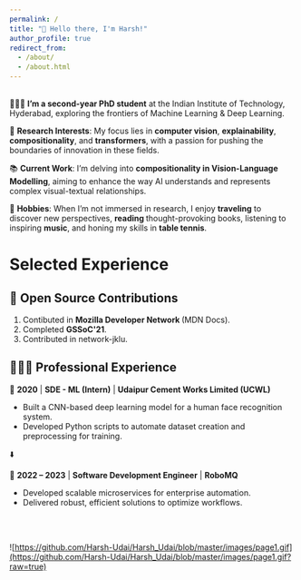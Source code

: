 ```yaml
---
permalink: /
title: "👋 Hello there, I'm Harsh!"
author_profile: true
redirect_from: 
  - /about/
  - /about.html
---
```



<!-- ![header photo](/images/manufacturetocat.png){: .align-right width="300px"} -->

<!-- ![header photo](/images/page3.gif)
 -->

<br/>
👨🏻‍💻 <strong>I’m a second-year PhD student</strong> at the Indian Institute of Technology, Hyderabad, exploring the frontiers of Machine Learning & Deep Learning.

🔬 <strong>Research Interests</strong>: My focus lies in <strong>computer vision</strong>, <strong>explainability</strong>, <strong>compositionality</strong>, and <strong>transformers</strong>, with a passion for pushing the boundaries of innovation in these fields.

📚 <strong>Current Work</strong>: I’m delving into <strong>compositionality in Vision-Language Modelling</strong>, aiming to enhance the way AI understands and represents complex visual-textual relationships.

🎨 <strong>Hobbies</strong>: When I’m not immersed in research, I enjoy <strong>traveling</strong> to discover new perspectives, <strong>reading </strong>thought-provoking books, listening to inspiring <strong>music</strong>, and honing my skills in <strong>table tennis</strong>.



# Selected Experience

## 🤖 Open Source Contributions 

1. Contibuted in <Strong>Mozilla Developer Network </strong> (MDN Docs).
2. Completed <Strong>GSSoC'21</strong>.
3. Contributed in network-jklu.

## 👨🏻‍🔬 Professional Experience

  📍 **2020** | **SDE - ML (Intern)** | **Udaipur Cement Works Limited (UCWL)**
- Built a CNN-based deep learning model for a human face recognition system.  
- Developed Python scripts to automate dataset creation and preprocessing for training.  

⬇️  

📍 **2022 – 2023** | **Software Development Engineer** | **RoboMQ**
- Developed scalable microservices for enterprise automation.  
- Delivered robust, efficient solutions to optimize workflows.  



<br/>
<br/>

![https://github.com/Harsh-Udai/Harsh_Udai/blob/master/images/page1.gif](https://github.com/Harsh-Udai/Harsh_Udai/blob/master/images/page1.gif?raw=true)


<!-- Getting started
======
1. Register a GitHub account if you don't have one and confirm your e-mail (required!)
1. Fork [this template](https://github.com/academicpages/academicpages.github.io) by clicking the "Use this template" button in the top right. 
1. Go to the repository's settings (rightmost item in the tabs that start with "Code", should be below "Unwatch"). Rename the repository "[your GitHub username].github.io", which will also be your website's URL.
1. Set site-wide configuration and create content & metadata (see below -- also see [this set of diffs](http://archive.is/3TPas) showing what files were changed to set up [an example site](https://getorg-testacct.github.io) for a user with the username "getorg-testacct")
1. Upload any files (like PDFs, .zip files, etc.) to the files/ directory. They will appear at https://[your GitHub username].github.io/files/example.pdf.  
1. Check status by going to the repository settings, in the "GitHub pages" section

Site-wide configuration
------
The main configuration file for the site is in the base directory in [_config.yml](https://github.com/academicpages/academicpages.github.io/blob/master/_config.yml), which defines the content in the sidebars and other site-wide features. You will need to replace the default variables with ones about yourself and your site's github repository. The configuration file for the top menu is in [_data/navigation.yml](https://github.com/academicpages/academicpages.github.io/blob/master/_data/navigation.yml). For example, if you don't have a portfolio or blog posts, you can remove those items from that navigation.yml file to remove them from the header. 

Create content & metadata
------
For site content, there is one markdown file for each type of content, which are stored in directories like _publications, _talks, _posts, _teaching, or _pages. For example, each talk is a markdown file in the [_talks directory](https://github.com/academicpages/academicpages.github.io/tree/master/_talks). At the top of each markdown file is structured data in YAML about the talk, which the theme will parse to do lots of cool stuff. The same structured data about a talk is used to generate the list of talks on the [Talks page](https://academicpages.github.io/talks), each [individual page](https://academicpages.github.io/talks/2012-03-01-talk-1) for specific talks, the talks section for the [CV page](https://academicpages.github.io/cv), and the [map of places you've given a talk](https://academicpages.github.io/talkmap.html) (if you run this [python file](https://github.com/academicpages/academicpages.github.io/blob/master/talkmap.py) or [Jupyter notebook](https://github.com/academicpages/academicpages.github.io/blob/master/talkmap.ipynb), which creates the HTML for the map based on the contents of the _talks directory).

**Markdown generator**

The repository includes [a set of Jupyter notebooks](https://github.com/academicpages/academicpages.github.io/tree/master/markdown_generator
) that converts a CSV containing structured data about talks or presentations into individual markdown files that will be properly formatted for the Academic Pages template. The sample CSVs in that directory are the ones I used to create my own personal website at stuartgeiger.com. My usual workflow is that I keep a spreadsheet of my publications and talks, then run the code in these notebooks to generate the markdown files, then commit and push them to the GitHub repository.

How to edit your site's GitHub repository
------
Many people use a git client to create files on their local computer and then push them to GitHub's servers. If you are not familiar with git, you can directly edit these configuration and markdown files directly in the github.com interface. Navigate to a file (like [this one](https://github.com/academicpages/academicpages.github.io/blob/master/_talks/2012-03-01-talk-1.md) and click the pencil icon in the top right of the content preview (to the right of the "Raw | Blame | History" buttons). You can delete a file by clicking the trashcan icon to the right of the pencil icon. You can also create new files or upload files by navigating to a directory and clicking the "Create new file" or "Upload files" buttons. 

Example: editing a markdown file for a talk
![Editing a markdown file for a talk](/images/editing-talk.png)

For more info
------
More info about configuring Academic Pages can be found in [the guide](https://academicpages.github.io/markdown/), the [growing wiki](https://github.com/academicpages/academicpages.github.io/wiki), and you can always [ask a question on GitHub](https://github.com/academicpages/academicpages.github.io/discussions). The [guides for the Minimal Mistakes theme](https://mmistakes.github.io/minimal-mistakes/docs/configuration/) (which this theme was forked from) might also be helpful. -->
